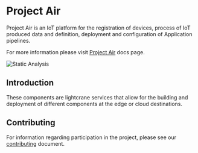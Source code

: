 # Project Air

Project Air is an IoT platform for the registration of devices, process of IoT produced data and definition, deployment and configuration of Application pipelines.

For more information please visit [Project Air](https://tibcosoftware.github.io/labs-air/) docs page.

![Static Analysis](https://github.com/TIBCOSoftware/labs-lightcrane-services/workflows/Static%20Analysis/badge.svg)

## Introduction

These components are lightcrane services that allow for the building and deployment of different components at the edge or cloud destinations.

## Contributing

For information regarding participation in the project, please see our
[contributing](https://github.com/TIBCOSoftware/labs-air/blob/master/CONTRIBUTING.md)
document.
